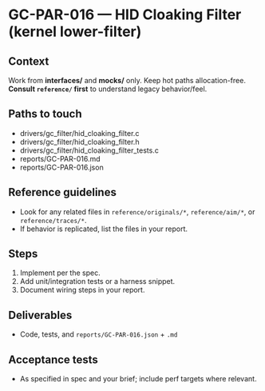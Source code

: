 # GC-PAR-016 — HID Cloaking Filter (kernel lower-filter)

## Context
Work from **interfaces/** and **mocks/** only. Keep hot paths allocation-free. **Consult `reference/` first** to understand legacy behavior/feel.

## Paths to touch
- drivers/gc_filter/hid_cloaking_filter.c
- drivers/gc_filter/hid_cloaking_filter.h
- drivers/gc_filter/hid_cloaking_filter_tests.c
- reports/GC-PAR-016.md
- reports/GC-PAR-016.json

## Reference guidelines
- Look for any related files in `reference/originals/*`, `reference/aim/*`, or `reference/traces/*`.
- If behavior is replicated, list the files in your report.

## Steps
1) Implement per the spec. 
2) Add unit/integration tests or a harness snippet.
3) Document wiring steps in your report.

## Deliverables
- Code, tests, and `reports/GC-PAR-016.json` + `.md`

## Acceptance tests
- As specified in spec and your brief; include perf targets where relevant.
